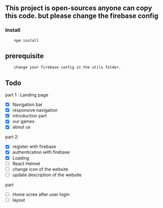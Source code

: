 ## This project is open-sources anyone can copy this code. but please change the firebase config

### Install

```sh
    npm install
```

## prerequisite

```sh
    change your firebase config in the utils folder.
```

## Todo

part 1 : Landing page

- [x] Navigation bar
- [x] responsive navigation
- [x] introduction part
- [x] our games
- [x] about us

part 2:

- [x] register with firebase
- [x] authentication with firebase
- [x] Loading
- [ ] React Helmet
- [ ] change icon of the website
- [ ] update description of the website

part

- [ ] Home scree after user login
- [ ] layout
